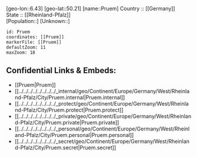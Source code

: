 ﻿---
location: [50.21,6.43] 
mapzoom: [7,12] 
mapmarker: city 
type: City
tags:
- geo/City


SpocWebEntityId: 33539
isDeleted: false
confidential: public

---
[geo-lon::6.43] 
[geo-lat::50.21] 
[name::Pruem] 
Country :: [[Germany]]  
State :: [[Rheinland-Pfalz]]  
[Population::] 
[Unknown::] 


```leaflet
id: Pruem
coordinates: [[Pruem]] 
markerFile: [[Pruem]] 
defaultZoom: 11 
maxZoom: 18
```


## Confidential Links & Embeds: 
- [[Pruem|Pruem]]  
- [[../../../../../../../../_internal/geo/Continent/Europe/Germany/West/Rheinland-Pfalz/City/Pruem.internal|Pruem.internal]] 
- [[../../../../../../../../_protect/geo/Continent/Europe/Germany/West/Rheinland-Pfalz/City/Pruem.protect|Pruem.protect]] 
- [[../../../../../../../../_private/geo/Continent/Europe/Germany/West/Rheinland-Pfalz/City/Pruem.private|Pruem.private]] 
- [[../../../../../../../../_personal/geo/Continent/Europe/Germany/West/Rheinland-Pfalz/City/Pruem.personal|Pruem.personal]] 
- [[../../../../../../../../_secret/geo/Continent/Europe/Germany/West/Rheinland-Pfalz/City/Pruem.secret|Pruem.secret]] 
